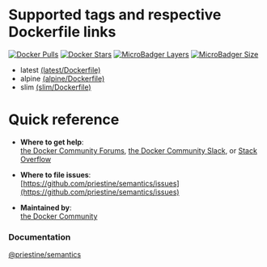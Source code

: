 # Supported tags and respective Dockerfile links

[![Docker Pulls](https://img.shields.io/docker/pulls/priestine/semantics.svg)](https://hub.docker.com/r/priestine/semantics) [![Docker Stars](https://img.shields.io/docker/stars/priestine/semantics.svg)](https://hub.docker.com/r/priestine/semantics) [![MicroBadger Layers](https://img.shields.io/microbadger/layers/priestine/semantics.svg)](https://hub.docker.com/r/priestine/semantics) [![MicroBadger Size](https://img.shields.io/microbadger/image-size/priestine/semantics.svg)](https://hub.docker.com/r/priestine/semantics)

* latest [(latest/Dockerfile)](https://github.com/priestine/semantics/blob/master/docker/alpine.Dockerfile)
* alpine [(alpine/Dockerfile)](https://github.com/priestine/semantics/blob/master/docker/alpine.Dockerfile)
* slim [(slim/Dockerfile)](https://github.com/priestine/semantics/blob/master/docker/slim.Dockerfile)

# Quick reference

-	**Where to get help**:  
	[the Docker Community Forums](https://forums.docker.com/), [the Docker Community Slack](https://blog.docker.com/2016/11/introducing-docker-community-directory-docker-community-slack/), or [Stack Overflow](https://stackoverflow.com/search?tab=newest&q=docker)

-	**Where to file issues**:  
	[https://github.com/priestine/semantics/issues](https://github.com/priestine/semantics/issues)

-	**Maintained by**:  
	[the Docker Community](https://github.com/docker-library/hello-world)

### Documentation

[@priestine/semantics](https://github.com/priestine/semantics)
